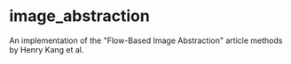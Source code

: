 # image_abstraction
An implementation of the "Flow-Based Image Abstraction" article methods by Henry Kang et al.

